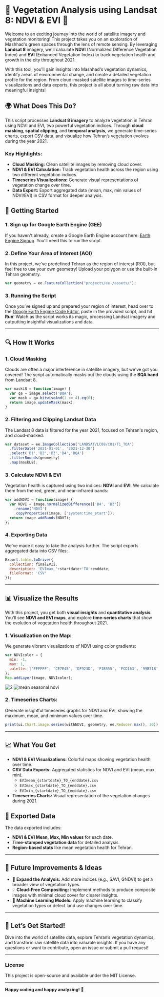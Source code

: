 
# 🌱 **Vegetation Analysis using Landsat 8: NDVI & EVI** 🌱

Welcome to an exciting journey into the world of satellite imagery and vegetation monitoring! This project takes you on an exploration of Mashhad's green spaces through the lens of remote sensing. By leveraging **Landsat 8** imagery, we'll calculate **NDVI** (Normalized Difference Vegetation Index) and **EVI** (Enhanced Vegetation Index) to track vegetation health and growth in the city throughout 2021.

With this tool, you'll gain insights into Mashhad's vegetation dynamics, identify areas of environmental change, and create a detailed vegetation profile for the region. From cloud-masked satellite images to time-series visualizations and data exports, this project is all about turning raw data into meaningful insights!

## 🌍 **What Does This Do?**

This script processes **Landsat 8 imagery** to analyze vegetation in Tehran using NDVI and EVI, two powerful vegetation indices. Through **cloud masking**, **spatial clipping**, and **temporal analysis**, we generate time-series charts, export CSV data, and visualize how Tehran’s vegetation evolves during the year 2021.

### Key Highlights:

- **Cloud Masking:** Clean satellite images by removing cloud cover.
- **NDVI & EVI Calculation:** Track vegetation health across the region using two different vegetation indices.
- **Timeseries Visualizations:** Generate visual representations of vegetation change over time.
- **Data Export:** Export aggregated data (mean, max, min values of NDVI/EVI) in CSV format for deeper analysis.

## 🚀 **Getting Started**

### 1. **Sign up for Google Earth Engine (GEE)**

If you haven't already, create a Google Earth Engine account here: [Earth Engine Signup](https://signup.earthengine.google.com/). You'll need this to run the script.

### 2. **Define Your Area of Interest (AOI)**

In this project, we've predefined Tehran as the region of interest (ROI), but feel free to use your own geometry! Upload your polygon or use the built-in Tehran geometry.

```javascript
var geometry = ee.FeatureCollection("projects/ee-/assets/");
```

### 3. **Running the Script**

Once you’ve signed up and prepared your region of interest, head over to the [Google Earth Engine Code Editor](https://code.earthengine.google.com/), paste in the provided script, and hit **Run**! Watch as the script works its magic, processing Landsat imagery and outputting insightful visualizations and data.

---

## 🔍 **How It Works**

### 1. **Cloud Masking**
Clouds are often a major interference in satellite imagery, but we've got you covered! The script automatically masks out the clouds using the **BQA band** from Landsat 8.

```javascript
var maskL8 = function(image) {
  var qa = image.select('BQA');
  var mask = qa.bitwiseAnd(1 << 4).eq(0);
  return image.updateMask(mask);
}
```

### 2. **Filtering and Clipping Landsat Data**
The Landsat 8 data is filtered for the year 2021, focused on Tehran's region, and cloud-masked:

```javascript
var dataset = ee.ImageCollection('LANDSAT/LC08/C01/T1_TOA')
  .filterDate('2021-01-01', '2021-12-30')
  .select('B1','B2','B3','B4','BQA')
  .filterBounds(geometry)
  .map(maskL8);
```

### 3. **Calculate NDVI & EVI**
Vegetation health is captured using two indices: **NDVI** and **EVI**. We calculate them from the red, green, and near-infrared bands:

```javascript
var addNDVI = function(image) {
  var NDVI = image.normalizedDifference(['B4', 'B3'])
    .rename('NDVI')
    .copyProperties(image, ['system:time_start']);
  return image.addBands(NDVI);
};
```

### 4. **Exporting Data**
We've made it easy to take the analysis further. The script exports aggregated data into CSV files:

```javascript
Export.table.toDrive({
  collection: finalEVIi,
  description: 'EVImax_'+startdate+'TO'+enddate,
  fileFormat: 'CSV'
});
```

---

## 📊 **Visualize the Results**

With this project, you get both **visual insights** and **quantitative analysis**. You’ll see **NDVI and EVI maps**, and explore **time-series charts** that show the evolution of vegetation health throughout 2021.

### 1. **Visualization on the Map:**
We generate vibrant visualizations of NDVI using color gradients:

```javascript
var NDVIcolor = {
  min: -1,
  max: 1,
  palette: ['FFFFFF', 'CE7E45', 'DF923D', 'F1B555', 'FCD163', '99B718', '74A901', '66A000', '529400', '3E8601', '207401', '056201', '004C00', '023B01', '012E01', '011D01', '011301'],
};
Map.addLayer(image, NDVIcolor);
```
![2](https://github.com/user-attachments/assets/3250f089-f757-433c-9115-055e9106f889)
![mean seasonal ndvi](https://github.com/user-attachments/assets/92102645-c46d-484a-8109-33eb5d0d3d49)
### 2. **Timeseries Charts:**
Generate insightful timeseries graphs for NDVI and EVI, showing the maximum, mean, and minimum values over time.

```javascript
print(ui.Chart.image.series(withNDVI, geometry, ee.Reducer.max(), 30));
```

---

## 📈 **What You Get**

- **NDVI & EVI Visualizations:** Colorful maps showing vegetation health over time.
- **CSV Data Exports:** Aggregated statistics for NDVI and EVI (mean, max, min).
  - `EVImean_{startdate}_TO_{enddate}.csv`
  - `EVImax_{startdate}_TO_{enddate}.csv`
  - `EVImin_{startdate}_TO_{enddate}.csv`
- **Timeseries Charts:** Visual representation of the vegetation changes during 2021.

## 📝 **Exported Data**

The data exported includes:
- **NDVI & EVI Mean, Max, Min values** for each date.
- **Time-stamped vegetation data** for detailed analysis.
- **Region-based stats** like mean vegetation health for Tehran.

---

## 🎉 **Future Improvements & Ideas**

- 🌿 **Expand the Analysis:** Add more indices (e.g., SAVI, GNDVI) to get a broader view of vegetation types.
- 💡 **Cloud-Free Compositing:** Implement methods to produce composite images with minimal cloud cover for clearer insights.
- 🤖 **Machine Learning Models:** Apply machine learning to classify vegetation types or detect land use changes over time.

---

## 🚀 **Let’s Get Started!**

Dive into the world of satellite data, explore Tehran’s vegetation dynamics, and transform raw satellite data into valuable insights. If you have any questions or want to contribute, open an issue or submit a pull request!

---

### License

This project is open-source and available under the MIT License.

---

**Happy coding and happy analyzing!** 🌱

